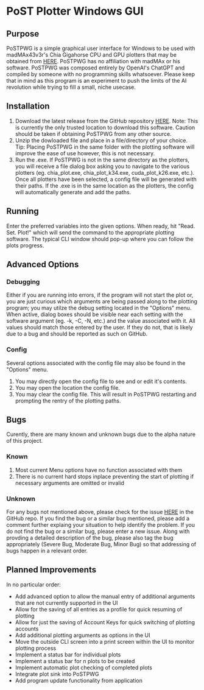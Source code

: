 # PoST Plotter Windows GUI

## Purpose
PoSTPWG is a simple graphical user interface for Windows to be used with madMAx43v3r's Chia Gigahorse CPU and GPU plotters that may be obtained from [HERE](https://github.com/madMAx43v3r/chia-gigahorse). PoSTPWG has no affiliation with madMAx or his software. PoSTPWG was composed entirely by OpenAI's ChatGPT and compiled by someone with no programming skills whatsoever. Please keep that in mind as this program is an experiment to push the limits of the AI revolution while trying to fill a small, niche usecase.

## Installation
1. Download the latest release from the GitHub repository [HERE](https://github.com/hootie2121/PoST-Plotter-Windows-GUI/releases). Note: This is currently the only trusted location to download this software. Caution should be taken if obtaining PoSTPWG from any other source.
2. Unzip the dowloaded file and place in a file/directory of your choice. Tip: Placing PoSTPWG in the same folder with the plotting software will improve the ease of use however, this is not necessary.
3. Run the .exe. If PoSTPWG is not in the same directory as the plotters, you will receive a file dialog box asking you to navigate to the various plotters (eg. chia_plot.exe, chia_plot_k34.exe, cuda_plot_k26.exe, etc.). Once all plotters have been selected, a config file will be generated with their paths. If the .exe is in the same location as the plotters, the config will automatically generate and add the paths.

## Running
Enter the preferred variables into the given options. When ready, hit "Read. Set. Plot!" which will send the command to the appropriate plotting software. The typical CLI window should pop-up where you can follow the plots progress.

## Advanced Options
### Debugging
Either if you are running into errors, if the program will not start the plot or, you are just curious which arguments are being passed along to the plotting program; you may utilze the debug setting located in the "Options" menu. When active, dialog boxes should be visible near each setting with the software argument (eg. -k, -C, -N, etc.) and the value associated with it. All values should match those entered by the user. If they do not, that is likely due to a bug and should be reported as such on GitHub.
### Config
Several options associated with the config file may also be found in the "Options" menu. 
1. You may directly open the config file to see and or edit it's contents. 
2. You may open the location the config file.
3. You may clear the config file. This will result in PoSTPWG restarting and prompting the rentry of the plotting paths.

## Bugs
Curently, there are many known and unknown bugs due to the alpha nature of this project.
### Known
1. Most current Menu options have no function associated with them
2. There is no current hard stops inplace preventing the start of plotting if necessary arguments are omitted or invalid
### Unknown
For any bugs not mentioned above, please check for the issue [HERE](https://github.com/hootie2121/PoST-Plotter-Windows-GUI/issues) in the GitHub repo. If you find the bug or a similar bug mentioned, please add a comment further explaing your situation to help identify the problem. If you do not find the bug or a similar bug, please enter a new issue. Along with provding a detailed description of the bug, please also tag the bug appropriately (Severe Bug, Moderate Bug, Minor Bug) so that addressing of bugs happen in a relevant order.

## Planned Improvements
In no particular order:
- Add advanced option to allow the manual entry of additional arguments that are not currently supported in the UI
- Allow for the saving of all entries as a profile for quick resuming of plotting
- Allow for just the saving of Account Keys for quick switching of plotting accounts
- Add additional plotting arguments as options in the UI
- Move the outside CLI screen into a print screen within the UI to monitor plotting process
- Implement a status bar for individual plots
- Implement a status bar for n plots to be created
- Implement automatic plot checking of completed plots
- Integrate plot sink into PoSTPWG
- Add program update functionality from application